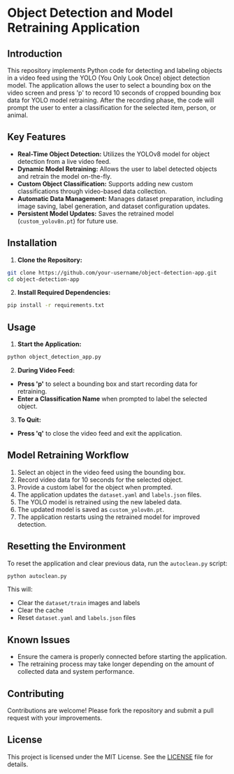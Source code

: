 # Object Detection and Model Retraining Application

## Introduction
This repository implements Python code for detecting and labeling objects in a video feed using the YOLO (You Only Look Once) object detection model. The application allows the user to select a bounding box on the video screen and press 'p' to record 10 seconds of cropped bounding box data for YOLO model retraining. After the recording phase, the code will prompt the user to enter a classification for the selected item, person, or animal.

## Key Features
- **Real-Time Object Detection:** Utilizes the YOLOv8 model for object detection from a live video feed.
- **Dynamic Model Retraining:** Allows the user to label detected objects and retrain the model on-the-fly.
- **Custom Object Classification:** Supports adding new custom classifications through video-based data collection.
- **Automatic Data Management:** Manages dataset preparation, including image saving, label generation, and dataset configuration updates.
- **Persistent Model Updates:** Saves the retrained model (`custom_yolov8n.pt`) for future use.

## Installation
1. **Clone the Repository:**
```bash
git clone https://github.com/your-username/object-detection-app.git
cd object-detection-app
```

2. **Install Required Dependencies:**
```bash
pip install -r requirements.txt
```

## Usage
1. **Start the Application:**
```bash
python object_detection_app.py
```

2. **During Video Feed:**
- **Press 'p'** to select a bounding box and start recording data for retraining.
- **Enter a Classification Name** when prompted to label the selected object.

3. **To Quit:**
- **Press 'q'** to close the video feed and exit the application.

## Model Retraining Workflow
1. Select an object in the video feed using the bounding box.
2. Record video data for 10 seconds for the selected object.
3. Provide a custom label for the object when prompted.
4. The application updates the `dataset.yaml` and `labels.json` files.
5. The YOLO model is retrained using the new labeled data.
6. The updated model is saved as `custom_yolov8n.pt`.
7. The application restarts using the retrained model for improved detection.

## Resetting the Environment
To reset the application and clear previous data, run the `autoclean.py` script:
```bash
python autoclean.py
```
This will:
- Clear the `dataset/train` images and labels
- Clear the cache
- Reset `dataset.yaml` and `labels.json` files

## Known Issues
- Ensure the camera is properly connected before starting the application.
- The retraining process may take longer depending on the amount of collected data and system performance.

## Contributing
Contributions are welcome! Please fork the repository and submit a pull request with your improvements.

## License
This project is licensed under the MIT License. See the [LICENSE](LICENSE) file for details.

